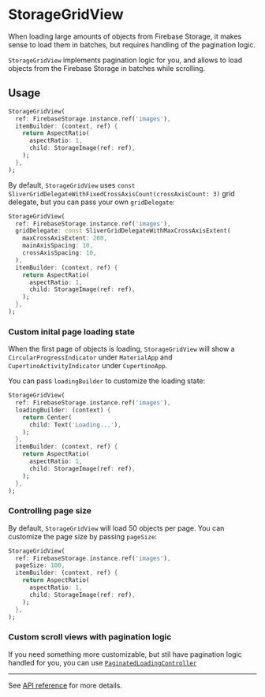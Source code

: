 # StorageGridView

When loading large amounts of objects from Firebase Storage, it makes sense to load them in batches, but requires handling of the pagination logic.

`StorageGridView` implements pagination logic for you, and allows to load objects from the Firebase Storage in batches while scrolling.

## Usage

```dart
StorageGridView(
  ref: FirebaseStorage.instance.ref('images'),
  itemBuilder: (context, ref) {
    return AspectRatio(
      aspectRatio: 1,
      child: StorageImage(ref: ref),
    );
  },
);
```

By default, `StorageGridView` uses `const SliverGridDelegateWithFixedCrossAxisCount(crossAxisCount: 3)` grid delegate, but you can pass your own `gridDelegate`:

```dart
StorageGridView(
  ref: FirebaseStorage.instance.ref('images'),
  gridDelegate: const SliverGridDelegateWithMaxCrossAxisExtent(
    maxCrossAxisExtent: 200,
    mainAxisSpacing: 10,
    crossAxisSpacing: 10,
  ),
  itemBuilder: (context, ref) {
    return AspectRatio(
      aspectRatio: 1,
      child: StorageImage(ref: ref),
    );
  },
);
```

### Custom inital page loading state

When the first page of objects is loading, `StorageGridView` will show a `CircularProgressIndicator` under `MaterialApp` and `CupertinoActivityIndicator` under `CupertinoApp`.

You can pass `loadingBuilder` to customize the loading state:

```dart
StorageGridView(
  ref: FirebaseStorage.instance.ref('images'),
  loadingBuilder: (context) {
    return Center(
      child: Text('Loading...'),
    );
  },
  itemBuilder: (context, ref) {
    return AspectRatio(
      aspectRatio: 1,
      child: StorageImage(ref: ref),
    );
  },
);
```

### Controlling page size

By default, `StorageGridView` will load 50 objects per page. You can customize the page size by passing `pageSize`:

```dart
StorageGridView(
  ref: FirebaseStorage.instance.ref('images'),
  pageSize: 100,
  itemBuilder: (context, ref) {
    return AspectRatio(
      aspectRatio: 1,
      child: StorageImage(ref: ref),
    );
  },
);
```

### Custom scroll views with pagination logic

If you need something more customizable, but stil have pagination logic handled for you, you can use
[`PaginatedLoadingController`](https://github.com/firebase/FirebaseUI-Flutter/tree/main/packages/firebase_ui_storage/doc/paginated-loading-controller.md)

---

See [API reference](https://pub.dev/documentation/firebase_ui_storage/latest/firebase_ui_storage/GridView-class.html) for more details.
